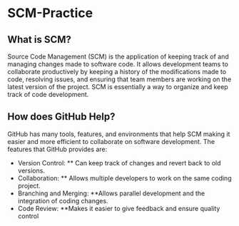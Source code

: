 # SCM-Practice
## What is SCM?
Source Code Management (SCM) is the application of keeping track of and managing changes made to software code. It allows development teams to collaborate productively by keeping a history of the modifications made to code, resolving issues, and ensuring that team members are working on the latest version of the project. SCM is essentially a way to organize and keep track of code development. 

## How does GitHub Help?
GitHub has many tools, features, and environments that help SCM making it easier and more efficient to collaborate on software development. The features that GitHub provides are: 
* Version Control:
** Can keep track of changes and revert back to old versions.
* Collaboration:
** Allows multiple developers to work on the same coding project.
* Branching and Merging:
**Allows parallel development and the integration of coding changes.
* Code Review:
**Makes it easier to give feedback and ensure quality control
  
